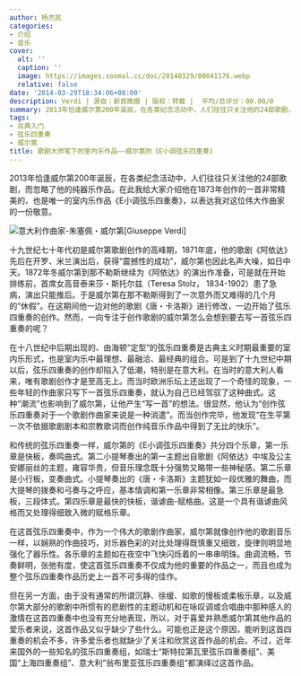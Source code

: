 ```yaml
---
author: 杨杰民
categories:
- 介绍
- 音乐
cover:
  alt: ''
  caption: ''
  image: https://images.soomal.cc/doc/20140329/00041176.webp
  relative: false
date: '2014-03-29T18:34:06+08:00'
description: Verdi | 源自：新民晚报 | 版权：转载 |  平均/总评分：00.00/0
summary: 2013年恰逢威尔第200年诞辰，在各类纪念活动中，人们往往只关注他的24部歌剧，而忽略了他的纯器乐作品。在此我给大家介绍他在1873年创作的一首非常精美的、也是唯一的室内乐作品《E小调弦乐四重奏》，以表达我对这位伟大作曲家的一份敬意……
tags:
- 古典入门
- 弦乐四重奏
- 威尔第
title: 歌剧大师笔下的室内乐作品――威尔第的《E小调弦乐四重奏》
---
```


2013年恰逢威尔第200年诞辰，在各类纪念活动中，人们往往只关注他的24部歌剧，而忽略了他的纯器乐作品。在此我给大家介绍他在1873年创作的一首非常精美的、也是唯一的室内乐作品《E小调弦乐四重奏》，以表达我对这位伟大作曲家的一份敬意。

![意大利作曲家-朱塞佩・威尔第[Giuseppe Verdi]](https://images.soomal.cc/doc/20130909/00035424.webp)





十九世纪七十年代初是威尔第歌剧创作的高峰期，1871年底，他的歌剧《阿依达》先后在开罗、米兰演出后，获得“震撼性的成功”，威尔第也因此名声大噪，如日中天。1872年冬威尔第到那不勒斯继续为《阿依达》的演出作准备，可是就在开始排练前，首席女高音泰来莎・斯托尔兹（Teresa Stolz， 1834-1902）患了急病，演出只能推后。于是威尔第在那不勒斯得到了一次意外而又难得的几个月的“休假”。在这期间他一边对他的歌剧《唐・卡洛斯》进行修改，一边开始了弦乐四重奏的创作。然而，一向专注于创作歌剧的威尔第怎么会想到要去写一首弦乐四重奏的呢？

在十八世纪中后期出现的、由海顿“定型“的弦乐四重奏是古典主义时期最重要的室内乐形式，也是室内乐中最理想、最融洽、最经典的组合。可是到了十九世纪中期以后，弦乐四重奏的创作却陷入了低潮，特别是在意大利。在当时的意大利人看来，唯有歌剧创作才是至高无上。而当时欧洲乐坛上还出现了一个奇怪的现象，一些年轻的作曲家只写下一首弦乐四重奏，就认为自己已经驾驭了这种曲式。这种“潮流”也影响到了威尔第，让他产生“写一首”的想法。很显然，他认为“创作弦乐四重奏对于一个歌剧作曲家来说是一种消遣”。而当创作完毕，他发现“在生平第一次不依据歌剧剧本和宗教歌词而创作纯音乐作品中得到了无比的快乐”。

和传统的弦乐四重奏一样，威尔第的《E小调弦乐四重奏》共分四个乐章，第一乐章是快板，奏鸣曲式。第二小提琴奏出的第一主题出自歌剧《阿依达》中埃及公主安娜丽丝的主题，雍容华贵，但音乐理念既十分强势又略带一些神秘感。第二乐章是小行板，变奏曲式。小提琴奏出的《唐・卡洛斯》主题犹如一段优雅的舞曲，而大提琴的拨奏和弓奏与之呼应，基本情调和第一乐章非常相像。第三乐章是最急板，三段体式。第四乐章是最快的快板，谐谑曲-赋格曲。这是一个具有谐谑曲风格而又处理得细致入微的赋格乐章。

在这首弦乐四重奏中，作为一个伟大的歌剧作曲家，威尔第就像创作他的歌剧音乐一样，以娴熟的作曲技巧，对乐器色彩的对比处理得既慎重又细致，旋律则明显地强化了器乐性。各乐章的主题如在夜空中飞快闪烁着的一串串明珠。曲调流畅，节奏鲜明，张弛有度，使这首弦乐四重奏不仅成为他的重要的作品之一，而且也成为整个弦乐四重奏作品历史上一首不可多得的佳作。

但在另一方面，由于没有通常的所谓沉静、徐缓、如歌的慢板或柔板乐章，以及威尔第大部分的歌剧中所惯有的悲剧性的主题动机和在咏叹调或合唱曲中那种感人的激情在这首四重奏中也没有充分地表现，所以，对于喜爱并熟悉威尔第其他作品的爱乐者来说，这首作品又似乎缺少了些什么。可能也正是这个原因，能听到这首四重奏的机会不多，许多爱乐者也就缺少了关注和欣赏这首作品的机会。不过，近年来国外的一些知名的弦乐四重奏组，如瑞士“斯特拉第瓦里弦乐四重奏组”、美国“上海四重奏组”、意大利“翁布里亚弦乐四重奏组”都演绎过这首作品。